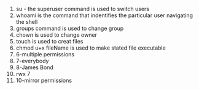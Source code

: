 1. su - the superuser command is used to switch users
2. whoami is the command that indentifies the particular user navigating the shell
3. groups command is used to change group
4. chown is used to change owner
5. touch is used to creat files
6. chmod u+x fileName is used to make stated file executable
7. 6-multiple permissions
8. 7-everybody
9. 8-James Bond
10. rwx 7
11. 10-mirror permissions
